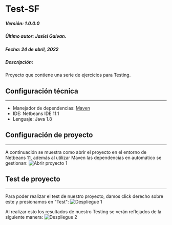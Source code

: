 # Test-SF

##### Versión: 1.0.0.0
##### Último autor: Jasiel Galvan.
##### Fecha: 24 de abril, 2022
##### Descripción: 
Proyecto que contiene una serie de ejercicios para Testing.

## Configuración técnica
-------------

- Manejador de dependencias: [Maven](https://maven.apache.org/)
- IDE: Netbeans IDE 11.1
- Lenguaje: Java 1.8

## Configuración de proyecto
-------------
A continuación se muestra como abrir el proyecto en el entorno de Netbeans 11, además al utilizar Maven las dependencias en automático se gestionan:
![Abrir proyecto 1](https://user-images.githubusercontent.com/38926997/165000320-e534324a-b8c9-49c5-b6f3-70b1858a120e.png)


## Test de proyecto
-------------
Para poder realizar el test de nuestro proyecto, damos click derecho sobre este y presionamos en "Test":
![Despliegue 1](https://user-images.githubusercontent.com/38926997/165000449-347a7c29-d0a2-441b-b0bd-2274b900ed58.png)

Al realizar esto los resultados de nuestro Testing se verán reflejados de la siguiente manera:
![Despliegue 2](https://user-images.githubusercontent.com/38926997/165000454-00704eeb-94f3-4df9-9711-1f9ebdc13892.png)
